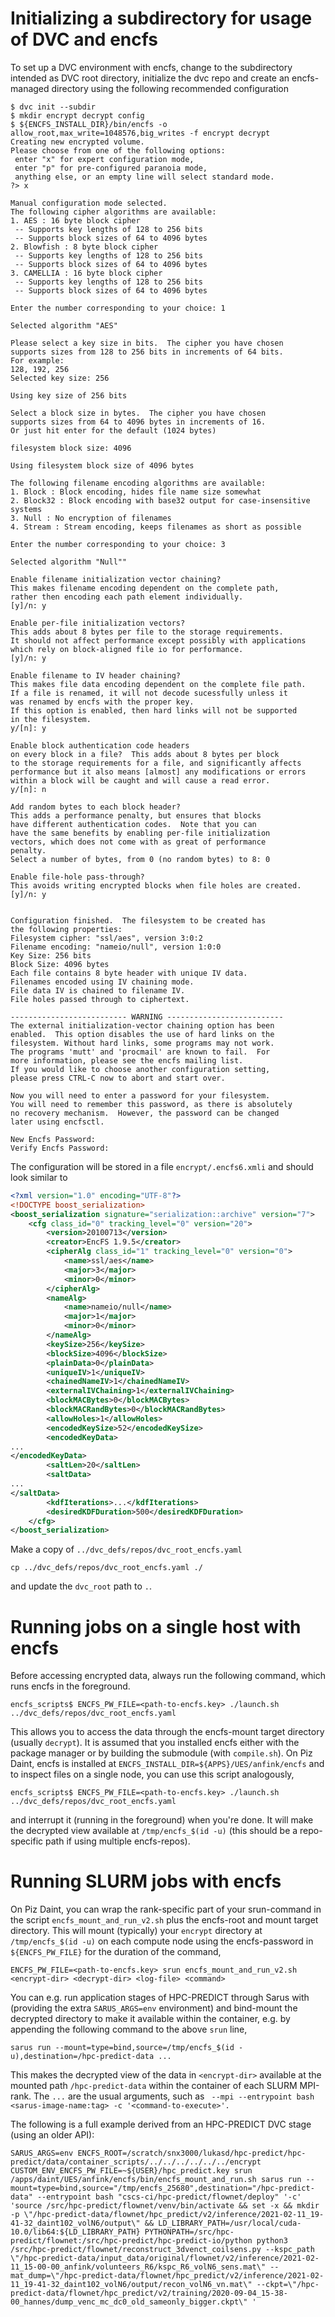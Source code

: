 # Initializing a subdirectory for usage of DVC and encfs

To set up a DVC environment with encfs, change to the subdirectory intended as DVC root directory, initialize the dvc repo and create an encfs-managed directory using the following recommended configuration

```shell
$ dvc init --subdir
$ mkdir encrypt decrypt config
$ ${ENCFS_INSTALL_DIR}/bin/encfs -o allow_root,max_write=1048576,big_writes -f encrypt decrypt
Creating new encrypted volume.
Please choose from one of the following options:
 enter "x" for expert configuration mode,
 enter "p" for pre-configured paranoia mode,
 anything else, or an empty line will select standard mode.
?> x

Manual configuration mode selected.
The following cipher algorithms are available:
1. AES : 16 byte block cipher
 -- Supports key lengths of 128 to 256 bits
 -- Supports block sizes of 64 to 4096 bytes
2. Blowfish : 8 byte block cipher
 -- Supports key lengths of 128 to 256 bits
 -- Supports block sizes of 64 to 4096 bytes
3. CAMELLIA : 16 byte block cipher
 -- Supports key lengths of 128 to 256 bits
 -- Supports block sizes of 64 to 4096 bytes

Enter the number corresponding to your choice: 1

Selected algorithm "AES"

Please select a key size in bits.  The cipher you have chosen
supports sizes from 128 to 256 bits in increments of 64 bits.
For example: 
128, 192, 256
Selected key size: 256

Using key size of 256 bits

Select a block size in bytes.  The cipher you have chosen
supports sizes from 64 to 4096 bytes in increments of 16.
Or just hit enter for the default (1024 bytes)

filesystem block size: 4096

Using filesystem block size of 4096 bytes

The following filename encoding algorithms are available:
1. Block : Block encoding, hides file name size somewhat
2. Block32 : Block encoding with base32 output for case-insensitive systems
3. Null : No encryption of filenames
4. Stream : Stream encoding, keeps filenames as short as possible

Enter the number corresponding to your choice: 3

Selected algorithm "Null""

Enable filename initialization vector chaining?
This makes filename encoding dependent on the complete path, 
rather then encoding each path element individually.
[y]/n: y

Enable per-file initialization vectors?
This adds about 8 bytes per file to the storage requirements.
It should not affect performance except possibly with applications
which rely on block-aligned file io for performance.
[y]/n: y

Enable filename to IV header chaining?
This makes file data encoding dependent on the complete file path.
If a file is renamed, it will not decode sucessfully unless it
was renamed by encfs with the proper key.
If this option is enabled, then hard links will not be supported
in the filesystem.
y/[n]: y

Enable block authentication code headers
on every block in a file?  This adds about 8 bytes per block
to the storage requirements for a file, and significantly affects
performance but it also means [almost] any modifications or errors
within a block will be caught and will cause a read error.
y/[n]: n

Add random bytes to each block header?
This adds a performance penalty, but ensures that blocks
have different authentication codes.  Note that you can
have the same benefits by enabling per-file initialization
vectors, which does not come with as great of performance
penalty. 
Select a number of bytes, from 0 (no random bytes) to 8: 0

Enable file-hole pass-through?
This avoids writing encrypted blocks when file holes are created.
[y]/n: y


Configuration finished.  The filesystem to be created has
the following properties:
Filesystem cipher: "ssl/aes", version 3:0:2
Filename encoding: "nameio/null", version 1:0:0
Key Size: 256 bits
Block Size: 4096 bytes
Each file contains 8 byte header with unique IV data.
Filenames encoded using IV chaining mode.
File data IV is chained to filename IV.
File holes passed through to ciphertext.

-------------------------- WARNING --------------------------
The external initialization-vector chaining option has been
enabled.  This option disables the use of hard links on the
filesystem. Without hard links, some programs may not work.
The programs 'mutt' and 'procmail' are known to fail.  For
more information, please see the encfs mailing list.
If you would like to choose another configuration setting,
please press CTRL-C now to abort and start over.

Now you will need to enter a password for your filesystem.
You will need to remember this password, as there is absolutely
no recovery mechanism.  However, the password can be changed
later using encfsctl.

New Encfs Password: 
Verify Encfs Password:
```
The configuration will be stored in a file `encrypt/.encfs6.xmli` and should look similar to 

```xml
<?xml version="1.0" encoding="UTF-8"?>
<!DOCTYPE boost_serialization>
<boost_serialization signature="serialization::archive" version="7">
    <cfg class_id="0" tracking_level="0" version="20">
        <version>20100713</version>
        <creator>EncFS 1.9.5</creator>
        <cipherAlg class_id="1" tracking_level="0" version="0">
            <name>ssl/aes</name>
            <major>3</major>
            <minor>0</minor>
        </cipherAlg>
        <nameAlg>
            <name>nameio/null</name>
            <major>1</major>
            <minor>0</minor>
        </nameAlg>
        <keySize>256</keySize>
        <blockSize>4096</blockSize>
        <plainData>0</plainData>
        <uniqueIV>1</uniqueIV>
        <chainedNameIV>1</chainedNameIV>
        <externalIVChaining>1</externalIVChaining>
        <blockMACBytes>0</blockMACBytes>
        <blockMACRandBytes>0</blockMACRandBytes>
        <allowHoles>1</allowHoles>
        <encodedKeySize>52</encodedKeySize>
        <encodedKeyData>
...
</encodedKeyData>
        <saltLen>20</saltLen>
        <saltData>
...
</saltData>
        <kdfIterations>...</kdfIterations>
        <desiredKDFDuration>500</desiredKDFDuration>
    </cfg>
</boost_serialization>
```

Make a copy of `../dvc_defs/repos/dvc_root_encfs.yaml`
```shell script
cp ../dvc_defs/repos/dvc_root_encfs.yaml ./
``` 
and update the `dvc_root` path to `.`.

# Running jobs on a single host with encfs

Before accessing encrypted data, always run the following command, which runs encfs in the foreground.
```shell
encfs_scripts$ ENCFS_PW_FILE=<path-to-encfs.key> ./launch.sh ../dvc_defs/repos/dvc_root_encfs.yaml 
```
This allows you to access the data through the encfs-mount target directory (usually `decrypt`). It is assumed that you installed encfs either with the package manager or by building the submodule (with `compile.sh`). On Piz Daint, encfs is installed at `ENCFS_INSTALL_DIR=${APPS}/UES/anfink/encfs` and to inspect files on a single node, you can use this script analogously,
```shell
encfs_scripts$ ENCFS_PW_FILE=<path-to-encfs.key> ./launch.sh ../dvc_defs/repos/dvc_root_encfs.yaml
```
and interrupt it (running in the foreground) when you're done. It will make the decrypted view available at `/tmp/encfs_$(id -u)` (this should be a repo-specific path if using multiple encfs-repos).

# Running SLURM jobs with encfs

On Piz Daint, you can wrap the rank-specific part of your srun-command in the script `encfs_mount_and_run_v2.sh` plus the encfs-root and mount target directory. This will mount (typically) your `encrypt` directory at `/tmp/encfs_$(id -u)` on each compute node using the encfs-password in `${ENCFS_PW_FILE}` for the duration of the command,

```shell
ENCFS_PW_FILE=<path-to-encfs.key> srun encfs_mount_and_run_v2.sh <encrypt-dir> <decrypt-dir> <log-file> <command>
```

You can e.g. run application stages of HPC-PREDICT through Sarus with (providing the extra `SARUS_ARGS=env` environment) and bind-mount the decrypted directory to make it available within the container, e.g. by appending the following command to the above `srun` line,
```shell
sarus run --mount=type=bind,source=/tmp/encfs_$(id -u),destination=/hpc-predict-data ...
```
This makes the decrypted view of the data in `<encrypt-dir>` available at the mounted path `/hpc-predict-data` within the container of each SLURM MPI-rank. The `...` are the usual arguments, such as ` --mpi --entrypoint bash <sarus-image-name:tag> -c '<command-to-execute>'.`

The following is a full example derived from an HPC-PREDICT DVC stage (using an older API):

```shell
SARUS_ARGS=env ENCFS_ROOT=/scratch/snx3000/lukasd/hpc-predict/hpc-predict/data/container_scripts/../../../../../../encrypt CUSTOM_ENV_ENCFS_PW_FILE=~${USER}/hpc_predict.key srun /apps/daint/UES/anfink/encfs/bin/encfs_mount_and_run.sh sarus run --mount=type=bind,source="/tmp/encfs_25680",destination="/hpc-predict-data" --entrypoint bash "cscs-ci/hpc-predict/flownet/deploy" '-c' 'source /src/hpc-predict/flownet/venv/bin/activate && set -x && mkdir -p \"/hpc-predict-data/flownet/hpc_predict/v2/inference/2021-02-11_19-41-32_daint102_volN6/output\" && LD_LIBRARY_PATH=/usr/local/cuda-10.0/lib64:${LD_LIBRARY_PATH} PYTHONPATH=/src/hpc-predict/flownet:/src/hpc-predict/hpc-predict-io/python python3 /src/hpc-predict/flownet/reconstruct_3dvenct_coilsens.py --kspc_path \"/hpc-predict-data/input_data/original/flownet/v2/inference/2021-02-11_15-00-00_anfink/volunteers_R6/kspc_R6_volN6_sens.mat\" --mat_dump=\"/hpc-predict-data/flownet/hpc_predict/v2/inference/2021-02-11_19-41-32_daint102_volN6/output/recon_volN6_vn.mat\" --ckpt=\"/hpc-predict-data/flownet/hpc_predict/v2/training/2020-09-04_15-38-00_hannes/dump_venc_mc_dc0_old_sameonly_bigger.ckpt\" '
```

